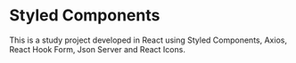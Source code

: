 # Styled Components

This is a study project developed in React using Styled Components, Axios, React Hook Form, Json Server and React Icons.
